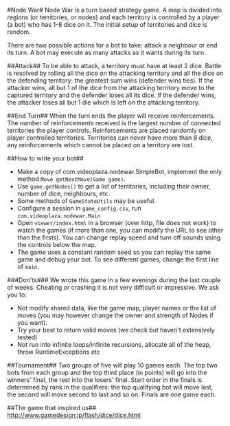 #Node War#
Node War is a turn based strategy game. A map is divided into regions (or territories, or nodes) and each
territory is controlled by a player (a bot) who has 1-8 dice on it. The initial setup of territories and dice is random.

There are two possible actions for a bot to take: attack a neighbour or end its turn. A bot may execute as many attacks as it wants during its turn.

##Attack##
To be able to attack, a territory must have at least 2 dice. Battle is resolved by rolling all the dice on the attacking territory and all the dice on the
defending territory: the greatest sum wins (defender wins ties).
If the attacker wins, all but 1 of the dice from the attacking territory move to the captured territory and the defender loses all its dice.
If the defender wins, the attacker loses all but 1 die which is left on the attacking territory.

##End Turn##
When the turn ends the player will receive reinforcements.
The number of reinforcements received is the largest number of connected territories the player controls.
Reinforcements are placed randomly on player controlled territories.
Territories can never have more than 8 dice, any reinforcements which cannot be placed on a territory are lost.

##How to write your bot##
* Make a copy of com.videoplaza.nodewar.SimpleBot, implement the only method ```Move getNextMove(Game game)```.
* Use ```game.getNodes()``` to get a list of territories, including their owner, number of dice, neighbours, etc.
* Some methods of ```GameStateUtils``` may be useful.
* Configure a session in ```game_config.csv```, run ```com.videoplaza.nodewar.Main```
* Open ```viewer/index.html``` in a browser (over http, file does not work) to watch the games (if more than one, you can modify the URL to see other than the
firsts). You can change replay speed and turn off sounds using the controls below the map.
* The game uses a constant random seed so you can replay the same game and debug your bot. To see different games, change the first line of ```main```.

###Don'ts###
We wrote this game in a few evenings during the last couple of weeks. Cheating or crashing it is not very difficult or impressive. We ask you to:
* Not modify shared data, like the game map, player names or the list of moves (you may however change the owner and strength of Nodes if you want).
* Try your best to return valid moves (we check but haven't extensively tested)
* Not run into infinite loops/infinite recursions, allocate all of the heap, throw RuntimeExceptions etc

##Tournament##
Two groups of five will play 10 games each. The top two bots from each group and the top third place (in points) will go into the winners' final,
the rest into the losers' final. Start order in the finals is determined by rank in the qualifiers: the top qualifying bot will move last,
the second will move second to last and so on. Finals are one game each.

##The game that inspired us##
http://www.gamedesign.jp/flash/dice/dice.html